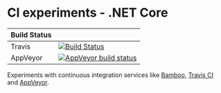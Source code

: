 CI experiments - .NET Core
==========================

| Build Status |              |
| ------------ | ------------ |
| Travis       | [![Build Status](https://travis-ci.org/PhilboBaggins/ci-experiments-dotnetcore.svg?branch=master)](https://travis-ci.org/PhilboBaggins/ci-experiments-dotnetcore) |
| AppVeyor     | [![AppVeyor build status](https://ci.appveyor.com/api/projects/status/cgd29eoi9hnko00q?svg=true)](https://ci.appveyor.com/project/PhilboBaggins/ci-experiments-dotnetcore) |

Experiments with continuous integration services like [Bamboo](https://www.atlassian.com/software/bamboo), [Travis CI](https://travis-ci.org/) and [AppVeyor](https://ci.appveyor.com/).
